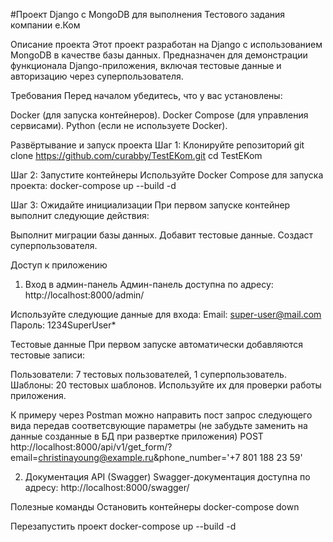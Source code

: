 #Проект Django с MongoDB для выполнения Тестового задания компании е.Ком

Описание проекта
Этот проект разработан на Django с использованием MongoDB в качестве базы данных. Предназначен для демонстрации функционала Django-приложения, включая тестовые данные и авторизацию через суперпользователя.

Требования
Перед началом убедитесь, что у вас установлены:

Docker (для запуска контейнеров).
Docker Compose (для управления сервисами).
Python (если не используете Docker).


Развёртывание и запуск проекта
Шаг 1: Клонируйте репозиторий
git clone https://github.com/curabby/TestEKom.git
cd TestEKom

Шаг 2: Запустите контейнеры
Используйте Docker Compose для запуска проекта:
docker-compose up --build -d

Шаг 3: Ожидайте инициализации
При первом запуске контейнер выполнит следующие действия:

Выполнит миграции базы данных.
Добавит тестовые данные.
Создаст суперпользователя.

Доступ к приложению
1. Вход в админ-панель
Админ-панель доступна по адресу:
http://localhost:8000/admin/

Используйте следующие данные для входа:
Email: super-user@mail.com
Пароль: 1234SuperUser*

Тестовые данные
При первом запуске автоматически добавляются тестовые записи:

Пользователи: 7 тестовых пользователей, 1 суперпользователь.
Шаблоны: 20 тестовых шаблонов.
Используйте их для проверки работы приложения.

К примеру через Postman можно направить пост запрос следующего вида передав соответсвующие параметры (не забудьте заменить на данные созданные в БД при развертке приложения)
POST http://localhost:8000/api/v1/get_form/?email=christinayoung@example.ru&phone_number='+7 801 188 23 59'

2. Документация API (Swagger)
Swagger-документация доступна по адресу:
http://localhost:8000/swagger/

Полезные команды
Остановить контейнеры
docker-compose down

Перезапустить проект
docker-compose up --build -d


